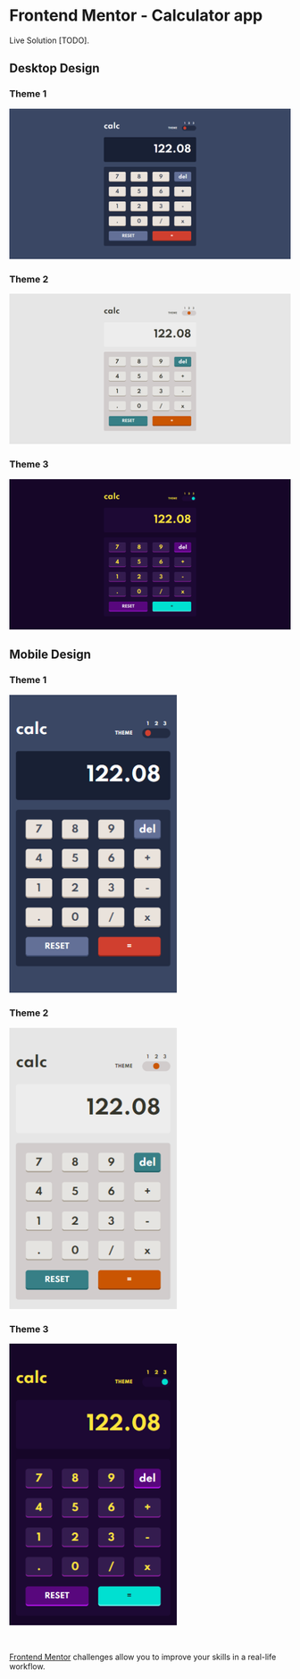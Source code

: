 # Frontend Mentor - Calculator app

Live Solution [TODO].

## Desktop Design

### Theme 1

<img src="./preview/calculator-app-desktop-theme1.png" width="600" 
alt="Desktop design preview for the Calculator app coding challenge">

### Theme 2

<img src="./preview/calculator-app-desktop-theme2.png" width="600" 
alt="Desktop design preview for the Calculator app coding challenge">

### Theme 3

<img src="./preview/calculator-app-desktop-theme3.png" width="600" 
alt="Desktop design preview for the Calculator app coding challenge">

## Mobile Design

### Theme 1

<img src="./preview/calculator-app-mobile-theme1.png" width="300" 
alt="Mobile design preview for the Calculator app coding challenge">

### Theme 2

<img src="./preview/calculator-app-mobile-theme2.png" width="300" 
alt="Mobile design preview for the Calculator app coding challenge">

### Theme 3

<img src="./preview/calculator-app-mobile-theme3.png" width="300" 
alt="Mobile design preview for the Calculator app coding challenge">

<br />

[Frontend Mentor](https://www.frontendmentor.io) challenges allow you to improve your skills in a real-life workflow.
